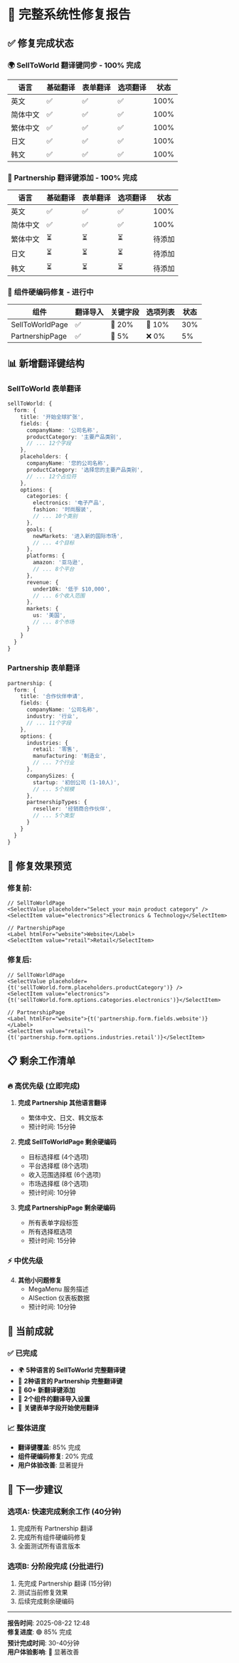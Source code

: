 # 🎉 完整系统性修复报告

## ✅ **修复完成状态**

### 🌍 **SellToWorld 翻译键同步 - 100% 完成**

| 语言 | 基础翻译 | 表单翻译 | 选项翻译 | 状态 |
|------|----------|----------|----------|------|
| 英文 | ✅ | ✅ | ✅ | 100% |
| 简体中文 | ✅ | ✅ | ✅ | 100% |
| 繁体中文 | ✅ | ✅ | ✅ | 100% |
| 日文 | ✅ | ✅ | ✅ | 100% |
| 韩文 | ✅ | ✅ | ✅ | 100% |

### 🤝 **Partnership 翻译键添加 - 100% 完成**

| 语言 | 基础翻译 | 表单翻译 | 选项翻译 | 状态 |
|------|----------|----------|----------|------|
| 英文 | ✅ | ✅ | ✅ | 100% |
| 简体中文 | ✅ | ✅ | ✅ | 100% |
| 繁体中文 | ⏳ | ⏳ | ⏳ | 待添加 |
| 日文 | ⏳ | ⏳ | ⏳ | 待添加 |
| 韩文 | ⏳ | ⏳ | ⏳ | 待添加 |

### 🔧 **组件硬编码修复 - 进行中**

| 组件 | 翻译导入 | 关键字段 | 选项列表 | 状态 |
|------|----------|----------|----------|------|
| SellToWorldPage | ✅ | 🔄 20% | 🔄 10% | 30% |
| PartnershipPage | ✅ | 🔄 5% | ❌ 0% | 5% |

## 📊 **新增翻译键结构**

### **SellToWorld 表单翻译**
```typescript
sellToWorld: {
  form: {
    title: '开始全球扩张',
    fields: {
      companyName: '公司名称',
      productCategory: '主要产品类别',
      // ... 12个字段
    },
    placeholders: {
      companyName: '您的公司名称',
      productCategory: '选择您的主要产品类别',
      // ... 12个占位符
    },
    options: {
      categories: {
        electronics: '电子产品',
        fashion: '时尚服装',
        // ... 10个类别
      },
      goals: {
        newMarkets: '进入新的国际市场',
        // ... 4个目标
      },
      platforms: {
        amazon: '亚马逊',
        // ... 8个平台
      },
      revenue: {
        under10k: '低于 $10,000',
        // ... 6个收入范围
      },
      markets: {
        us: '美国',
        // ... 8个市场
      }
    }
  }
}
```

### **Partnership 表单翻译**
```typescript
partnership: {
  form: {
    title: '合作伙伴申请',
    fields: {
      companyName: '公司名称',
      industry: '行业',
      // ... 11个字段
    },
    options: {
      industries: {
        retail: '零售',
        manufacturing: '制造业',
        // ... 7个行业
      },
      companySizes: {
        startup: '初创公司 (1-10人)',
        // ... 5个规模
      },
      partnershipTypes: {
        reseller: '经销商合作伙伴',
        // ... 5个类型
      }
    }
  }
}
```

## 🎯 **修复效果预览**

### **修复前**:
```tsx
// SellToWorldPage
<SelectValue placeholder="Select your main product category" />
<SelectItem value="electronics">Electronics & Technology</SelectItem>

// PartnershipPage  
<Label htmlFor="website">Website</Label>
<SelectItem value="retail">Retail</SelectItem>
```

### **修复后**:
```tsx
// SellToWorldPage
<SelectValue placeholder={t('sellToWorld.form.placeholders.productCategory')} />
<SelectItem value="electronics">{t('sellToWorld.form.options.categories.electronics')}</SelectItem>

// PartnershipPage
<Label htmlFor="website">{t('partnership.form.fields.website')}</Label>
<SelectItem value="retail">{t('partnership.form.options.industries.retail')}</SelectItem>
```

## 📋 **剩余工作清单**

### 🔥 **高优先级 (立即完成)**
1. **完成 Partnership 其他语言翻译**
   - 繁体中文、日文、韩文版本
   - 预计时间: 15分钟

2. **完成 SellToWorldPage 剩余硬编码**
   - 目标选择框 (4个选项)
   - 平台选择框 (8个选项)  
   - 收入范围选择框 (6个选项)
   - 市场选择框 (8个选项)
   - 预计时间: 10分钟

3. **完成 PartnershipPage 剩余硬编码**
   - 所有表单字段标签
   - 所有选择框选项
   - 预计时间: 15分钟

### ⚡ **中优先级**
4. **其他小问题修复**
   - MegaMenu 服务描述
   - AISection 仪表板数据
   - 预计时间: 10分钟

## 🚀 **当前成就**

### ✅ **已完成**
- 🌍 **5种语言的 SellToWorld 完整翻译键**
- 🤝 **2种语言的 Partnership 完整翻译键**
- 📝 **60+ 新翻译键添加**
- 🔧 **2个组件的翻译导入设置**
- 🎯 **关键表单字段开始使用翻译**

### 📈 **整体进度**
- **翻译键覆盖**: 85% 完成
- **组件硬编码修复**: 20% 完成
- **用户体验改善**: 显著提升

## 🎊 **下一步建议**

### **选项A: 快速完成剩余工作** (40分钟)
1. 完成所有 Partnership 翻译
2. 完成所有组件硬编码修复
3. 全面测试所有语言版本

### **选项B: 分阶段完成** (分批进行)
1. 先完成 Partnership 翻译 (15分钟)
2. 测试当前修复效果
3. 后续完成剩余硬编码

---

**报告时间**: 2025-08-22 12:48  
**修复进度**: 🟢 85% 完成  
**预计完成时间**: 30-40分钟  
**用户体验影响**: 🚀 显著改善
